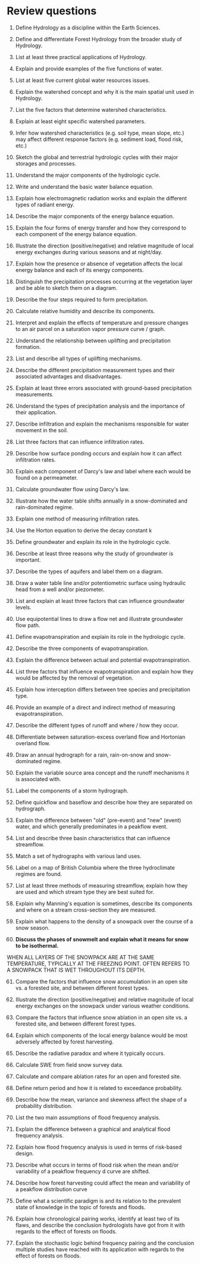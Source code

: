 Review questions
================

1.  Define Hydrology as a discipline within the Earth Sciences.

2.  Define and differentiate Forest Hydrology from the broader study of
    Hydrology.

3.  List at least three practical applications of Hydrology.

4.  Explain and provide examples of the five functions of water.

5.  List at least five current global water resources issues.

6.  Explain the watershed concept and why it is the main spatial unit
    used in Hydrology.

7.  List the five factors that determine watershed characteristics.

8.  Explain at least eight specific watershed parameters.

9.  Infer how watershed characteristics (e.g. soil type, mean slope,
    etc.) may affect different response factors (e.g. sediment load,
    flood risk, etc.)

10. Sketch the global and terrestrial hydrologic cycles with their major
    storages and processes.

11. Understand the major components of the hydrologic cycle.

12. Write and understand the basic water balance equation.

13. Explain how electromagnetic radiation works and explain the
    different types of radiant energy.

14. Describe the major components of the energy balance equation.

15. Explain the four forms of energy transfer and how they correspond to
    each component of the energy balance equation.

16. Illustrate the direction (positive/negative) and relative magnitude
    of local energy exchanges during various seasons and at night/day.

17. Explain how the presence or absence of vegetation affects the local
    energy balance and each of its energy components.

18. Distinguish the precipitation processes occurring at the vegetation
    layer and be able to sketch them on a diagram.

19. Describe the four steps required to form precipitation.

20. Calculate relative humidity and describe its components.

21. Interpret and explain the effects of temperature and pressure
    changes to an air parcel on a saturation vapor pressure curve /
    graph.

22. Understand the relationship between uplifting and precipitation
    formation.

23. List and describe all types of uplifting mechanisms.

24. Describe the different precipitation measurement types and their
    associated advantages and disadvantages.

25. Explain at least three errors associated with ground-based
    precipitation measurements.

26. Understand the types of precipitation analysis and the importance of
    their application.

27. Describe infiltration and explain the mechanisms responsible for
    water movement in the soil.

28. List three factors that can influence infiltration rates.

29. Describe how surface ponding occurs and explain how it can affect
    infiltration rates.

30. Explain each component of Darcy's law and label where each would be
    found on a permeameter.

31. Calculate groundwater flow using Darcy's law.

32. Illustrate how the water table shifts annually in a snow-dominated
    and rain-dominated regime.

33. Explain one method of measuring infiltration rates.

34. Use the Horton equation to derive the decay constant k

35. Define groundwater and explain its role in the hydrologic cycle.

36. Describe at least three reasons why the study of groundwater is
    important.

37. Describe the types of aquifers and label them on a diagram.

38. Draw a water table line and/or potentiometric surface using
    hydraulic head from a well and/or piezometer.

39. List and explain at least three factors that can influence
    groundwater levels.

40. Use equipotential lines to draw a flow net and illustrate
    groundwater flow path.

41. Define evapotranspiration and explain its role in the hydrologic
    cycle.

42. Describe the three components of evapotranspiration.

43. Explain the difference between actual and potential
    evapotranspiration.

44. List three factors that influence evapotranspiration and explain how
    they would be affected by the removal of vegetation.

45. Explain how interception differs between tree species and
    precipitation type.

46. Provide an example of a direct and indirect method of measuring
    evapotranspiration.

47. Describe the different types of runoff and where / how they occur.

48. Differentiate between saturation-excess overland flow and Hortonian
    overland flow.

49. Draw an annual hydrograph for a rain, rain-on-snow and
    snow-dominated regime.

50. Explain the variable source area concept and the runoff mechanisms
    it is associated with.

51. Label the components of a storm hydrograph.

52. Define quickflow and baseflow and describe how they are separated on
    hydrograph.

53. Explain the difference between "old" (pre-event) and "new" (event)
    water, and which generally predominates in a peakflow event.

54. List and describe three basin characteristics that can influence
    streamflow.

55. Match a set of hydrographs with various land uses.

56. Label on a map of British Columbia where the three hydroclimate
    regimes are found.

57. List at least three methods of measuring streamflow, explain how
    they are used and which stream type they are best suited for.

58. Explain why Manning's equation is sometimes, describe its components
    and where on a stream cross-section they are measured.

59. Explain what happens to the density of a snowpack over the course of
    a snow season.

60. **Discuss the phases of snowmelt and explain what it means for snow
    to be isothermal.**

WHEN ALL LAYERS OF THE SNOWPACK ARE AT THE SAME TEMPERATURE, TYPICALLY
AT THE FREEZING POINT. OFTEN REFERS TO A SNOWPACK THAT IS WET THROUGHOUT
ITS DEPTH.

61. Compare the factors that influence snow accumulation in an open site
    vs. a forested site, and between different forest types.

62. Illustrate the direction (positive/negative) and relative magnitude
    of local energy exchanges on the snowpack under various weather
    conditions.

63. Compare the factors that influence snow ablation in an open site
    vs. a forested site, and between different forest types.

64. Explain which components of the local energy balance would be most
    adversely affected by forest harvesting.

65. Describe the radiative paradox and where it typically occurs.

66. Calculate SWE from field snow survey data.

67. Calculate and compare ablation rates for an open and forested site.

68. Define return period and how it is related to exceedance
    probability.

69. Describe how the mean, variance and skewness affect the shape of a
    probability distribution.

70. List the two main assumptions of flood frequency analysis.

71. Explain the difference between a graphical and analytical flood
    frequency analysis.

72. Explain how flood frequency analysis is used in terms of risk-based
    design.

73. Describe what occurs in terms of flood risk when the mean and/or
    variability of a peakflow frequency d curve are shifted.

74. Describe how forest harvesting could affect the mean and variability
    of a peakflow distribution curve

75. Define what a scientific paradigm is and its relation to the
    prevalent state of knowledge in the topic of forests and floods.

76. Explain how chronological pairing works, identify at least two of
    its flaws, and describe the conclusion hydrologists have got from it
    with regards to the effect of forests on floods.

77. Explain the stochastic logic behind frequency pairing and the
    conclusion multiple studies have reached with its application with
    regards to the effect of forests on floods.

